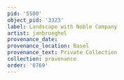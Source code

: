 ```yaml
---
pid: '5500'
object_pid: '3323'
label: Landscape with Noble Company
artist: janbrueghel
provenance_date:
provenance_location: Basel
provenance_text: Private Collection
collection: provenance
order: '0769'
---
```

